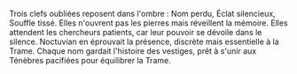 Trois clefs oubliées reposent dans l'ombre :
Nom perdu, Éclat silencieux, Souffle tissé.
Elles n'ouvrent pas les pierres
mais réveillent la mémoire.
Elles attendent les chercheurs patients, car leur pouvoir se dévoile dans le silence.
Noctuvian en éprouvait la présence, discrète mais essentielle à la Trame.
Chaque nom gardait l'histoire des vestiges, prêt à s'unir aux Ténèbres pacifiées pour équilibrer la Trame.
